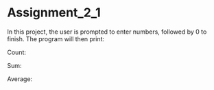 # Assignment_2_1

In this project, the user is prompted to enter numbers, followed by 0 to finish.
The program will then print:

Count:

Sum:

Average:
